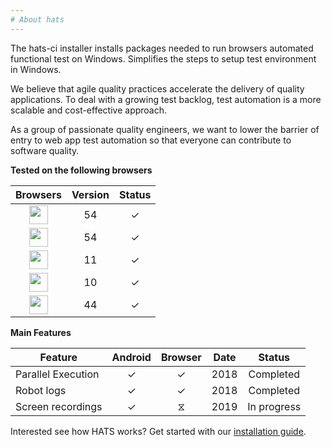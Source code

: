 ```yaml
---
# About hats
---
```

The hats-ci installer installs packages needed to run browsers automated functional test on Windows. Simplifies the steps to setup test environment in Windows.

We believe that agile quality practices accelerate the delivery of quality applications. To deal with a growing test backlog, test automation is a more scalable and cost-effective approach.

As a group of passionate quality engineers, we want to lower the barrier of entry to web app test automation so that everyone can contribute to software quality.

**Tested on the following browsers**

| Browsers                                                    | Version  | Status  | 
| :---------------------------------------------------------: |:--------:|:------: |
| <img src="https://imgur.com/863k356.png" width="30">        |    54    |    ✓    | 
| <img src="https://imgur.com/TXdtHM6.png" width="30">        |    54    |    ✓    | 
| <img src="https://imgur.com/SoY4fY8.png" width="30">        |    11    |    ✓    | 
| <img src="https://imgur.com/ZNOsXLB.png" width="30">        |    10    |    ✓    | 
| <img src="https://imgur.com/CZvGPpG.png" width="30">        |    44    |    ✓    | 

**Main Features**

| Feature                 | Android | Browser | Date |  Status  |
| ----------------------- |:-------:|:------: |:----:|:---------:|
| Parallel Execution      |    ✓    |    ✓    | 2018 |Completed |
| Robot logs              |    ✓    |    ✓    | 2018 |Completed |
| Screen recordings       |    ✓    |    ⧖   | 2019  |In progress |

Interested see how HATS works? Get started with our [installation guide](installationguide.md).

